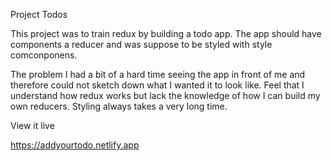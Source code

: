 Project Todos

This project was to train redux by building a todo app. The app should have components a reducer and was suppose to be styled with style comconponens. 

The problem
I had a bit of a hard time seeing the app in front of me and therefore could not sketch down what I wanted it to look like.  Feel that I understand how redux works but lack the knowledge of how I can build my own reducers. Styling always takes a very long time.

View it live

https://addyourtodo.netlify.app
